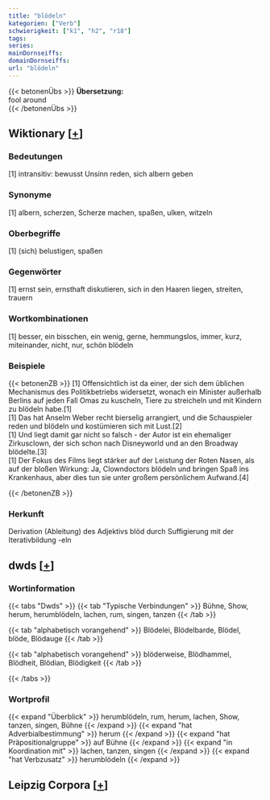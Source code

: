```yaml
---
title: "blödeln"
kategorien: ["Verb"]
schwierigkeit: ["k1", "h2", "r18"]
tags:
series:
mainDornseiffs:
domainDornseiffs:
url: "blödeln"
---
```


{{< betonenÜbs >}}
**Übersetzung:**  
fool around  
{{< /betonenÜbs >}}

## Wiktionary [[+](https://de.wiktionary.org/wiki/blödeln)]

### Bedeutungen
[1] intransitiv: bewusst Unsinn reden, sich albern geben  

### Synonyme
[1] albern, scherzen, Scherze machen, spaßen, ulken, witzeln  

### Oberbegriffe
[1] (sich) belustigen, spaßen  

### Gegenwörter
[1] ernst sein, ernsthaft diskutieren, sich in den Haaren liegen, streiten, trauern  

### Wortkombinationen
[1] besser, ein bisschen, ein wenig, gerne, hemmungslos, immer, kurz, miteinander, nicht, nur, schön blödeln  

### Beispiele
{{< betonenZB >}}
[1] Offensichtlich ist da einer, der sich dem üblichen Mechanismus des Politikbetriebs widersetzt, wonach ein Minister außerhalb Berlins auf jeden Fall Omas zu kuscheln, Tiere zu streicheln und mit Kindern zu blödeln habe.[1]  
[1] Das hat Anselm Weber recht bierselig arrangiert, und die Schauspieler reden und blödeln und kostümieren sich mit Lust.[2]  
[1] Und liegt damit gar nicht so falsch - der Autor ist ein ehemaliger Zirkusclown, der sich schon nach Disneyworld und an den Broadway blödelte.[3]  
[1] Der Fokus des Films liegt stärker auf der Leistung der Roten Nasen, als auf der bloßen Wirkung: Ja, Clowndoctors blödeln und bringen Spaß ins Krankenhaus, aber dies tun sie unter großem persönlichem Aufwand.[4]  

{{< /betonenZB >}}
### Herkunft
Derivation (Ableitung) des Adjektivs blöd durch Suffigierung mit der Iterativbildung -eln  



## dwds [[+](https://www.dwds.de/wb/blödeln)]

### Wortinformation
{{< tabs "Dwds" >}}
{{< tab "Typische Verbindungen" >}}
Bühne, Show, herum, herumblödeln, lachen, rum, singen, tanzen
{{< /tab >}}

{{< tab "alphabetisch vorangehend" >}}
Blödelei, Blödelbarde, Blödel, blöde, Blödauge
{{< /tab >}}

{{< tab "alphabetisch vorangehend" >}}
blöderweise, Blödhammel, Blödheit, Blödian, Blödigkeit
{{< /tab >}}

{{< /tabs >}}

### Wortprofil
{{< expand "Überblick" >}} herumblödeln, rum, herum, lachen, Show, tanzen, singen, Bühne {{< /expand >}}
{{< expand "hat Adverbialbestimmung" >}} herum {{< /expand >}}
{{< expand "hat Präpositionalgruppe" >}} auf Bühne {{< /expand >}}
{{< expand "in Koordination mit" >}} lachen, tanzen, singen {{< /expand >}}
{{< expand "hat Verbzusatz" >}} herumblödeln {{< /expand >}}

## Leipzig Corpora [[+](https://corpora.uni-leipzig.de/en/res?word=blödeln&corpusId=deu_newscrawl-public_2018)]

